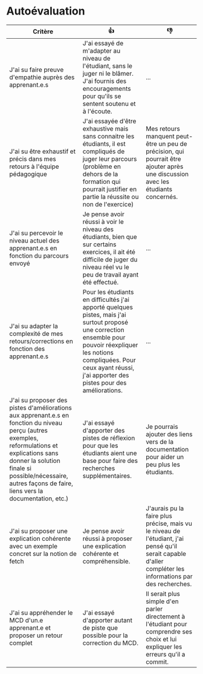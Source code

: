 # Autoévaluation

| Critère | 👍 | 👎 |
| ---------------- | ---------------- | ---------------- | 
| J'ai su faire preuve d'empathie auprès des apprenant.e.s | J'ai essayé de m'adapter au niveau de l'étudiant, sans le juger ni le blâmer. J'ai fournis des encouragements pour qu'ils se sentent soutenu et à l'écoute.  | ... |
| J'ai su être exhaustif et précis dans mes retours à l'équipe pédagogique | J'ai essayée d'être exhaustive mais sans connaitre les étudiants, il est compliqués de juger leur parcours (problème en dehors de la formation qui pourrait justifier en partie la réussite ou non de l'exercice) | Mes retours manquent peut-être un peu de précision, qui pourrait être ajouter après une discussion avec les étudiants concernés.  |
| J'ai su percevoir le niveau actuel des apprenant.e.s en fonction du parcours envoyé | Je pense avoir réussi à voir le niveau des étudiants, bien que sur certains exercices, il ait été difficile de juger du niveau réel vu le peu de travail ayant été effectué.  | ... |
| J'ai su adapter la complexité de mes retours/corrections en fonction des apprenant.e.s  | Pour les étudiants en difficultés j'ai apporté quelques pistes, mais j'ai surtout proposé une correction ensemble pour pouvoir réexpliquer les notions compliquées. Pour ceux ayant réussi, j'ai apporter des pistes pour des améliorations.  | ... |
| J'ai su proposer des pistes d'améliorations aux apprenant.e.s en fonction du niveau perçu (autres exemples, reformulations et explications sans donner la solution finale si possible/nécessaire, autres façons de faire, liens vers la documentation, etc.) | J'ai essayé d'apporter des pistes de réflexion pour que les étudiants aient une base pour faire des recherches supplémentaires. | Je pourrais ajouter des liens vers de la documentation pour aider un peu plus les étudiants. |
| J'ai su proposer une explication cohérente avec un exemple concret sur la notion de fetch | Je pense avoir réussi à proposer une explication cohérente et compréhensible. | J'aurais pu la faire plus précise, mais vu le niveau de l'étudiant, j'ai pensé qu'il serait capable d'aller compléter les informations par des recherches. |
| J'ai su appréhender le MCD d'un.e apprenant.e et proposer un retour complet | J'ai essayé d'apporter autant de piste que possible pour la correction du MCD. | Il serait plus simple d'en parler directement à l'étudiant pour comprendre ses choix et lui expliquer les erreurs qu'il a commit. |

